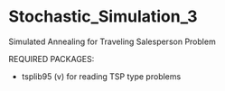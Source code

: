 # Stochastic_Simulation_3
Simulated Annealing for Traveling Salesperson Problem

REQUIRED PACKAGES:
- tsplib95 (v) for reading TSP type problems
